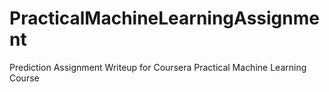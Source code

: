 # PracticalMachineLearningAssignment
Prediction Assignment Writeup for Coursera Practical Machine Learning Course
